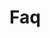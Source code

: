 <!-- Space: AnsibleRoleCommon -->
<!-- Parent: Project -->
<!-- Title: Project Faq -->

<!-- Label: Faq -->
<!-- Include: docs/disclaimer.md -->
<!-- Include: ac:toc -->

# Faq

